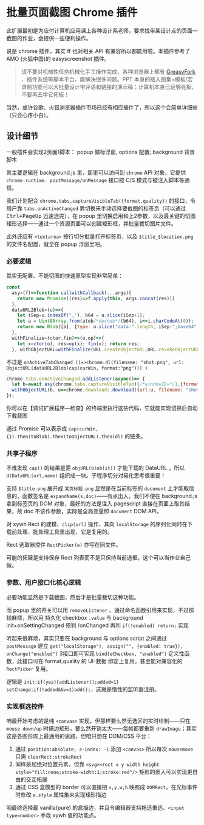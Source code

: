# 批量页面截图 Chrome 插件

此扩展最初是为应付计算机应用课上各种设计系老师，要求找带某设计点的页面—截图的作业，会提供一些便利操作。

说是 chrome 插件，其实 ff 也对相关 API 有兼容所以都能用啦。本插件参考了 AMO (火狐中国)的 easyscreenshot 插件。

> 请不要对机械性任务机械化手工操作完成，各种浏览器上都有 [GreasyFork](userscript.zone) 、插件系统等脚本平台，能解决很多问题。PPT 本身的插入图集+模板/宏录制功能可以大批量设计带评语和链接的演示稿；计算机本身已足够死板，不要再去学它死板！

当然，或许谷歌、火狐浏览器插件市场已经有相应插件了，所以这个会简单详细些（只会心疼小白）。

## 设计细节

一般插件会实现2页面1脚本： popup 徽标浮窗, options 配置; background 背景脚本

其主要逻辑在 background.js 里，那里可以访问到 `chrome` API 对象，它提供 `chrome.runtime. postMessage/onMessage` 接口按 C/S 模式与被注入脚本等通信。

我们计划配合 `chrome.tabs.captureVisibleTab({format,quality})` 的接口，令用户靠 `tabs.onActiveChanged` 靠切换来手动选择要截图的标签页（可以通过 <kbd>Ctrl+PageUp</kbd> 迅速选完），在 popup 里切换启用和上2参数，以及最关键的切图矩形选择——通过一个资源页面可以创建矩形框，并批量裁切图片文件。

此外还应有 `<textarea>` 按行切分批量打开标签页，以及 `$title_$location.png` 的文件名配置，就全在 popup 浮窗里吧。

### 必要逻辑

其实无配置、不能切图的快速原型实现非常简单：

```js
const
  asy=(f)=>function callwithCallback(...args){
    return new Promise((res)=>f.apply(this, args.concat(res)))
  },
  dataURL2Blob=(u)=>{
    let iSep=u.indexOf(","), b64 = u.slice(iSep+1);
    let a = Uint8Array.from(atob/*decode*/(b64), i=>i.charCodeAt(0));
    return new Blob([a], {type: u.slice("data:".length, iSep-";base64".length)})
  },
  withFinalize=(ctor,fin)=>(o,op)=>{
    let x=ctor(o), res=op(x); fin(x); return res;
  }, withObjectURL=withFinalize(URL.createObjectURL,URL.revokeObjectURL);
```

不过是 `onActiveTabChanged ()=>chrome.dl(filename: "shot.png", url: ObjectURL(dataURL2Blob(cap(curWin, format:"png"))) )`

```js
chrome.tabs.onActiveChanged.addListener(async()=> {
  let b=await asy(chrome.tabs.captureVisibleTab)(/*windowID=*/1,{format:"png"}).then(dataURL2Blob);
  withObjectURL(b, u=>chrome.downloads.download({url:u, filename: "shot.png"}));
});
```

你可以在【调试扩展程序—检查】的终端里执行这些代码，它就能实现切换后自动下载截图

通过 Promise 可以表示成 `cap(curWin,{}).then(toBlob).then(toObjectURL).then(dl)` 的链条。

### 共享子程序

不难发现 `cap()` 的结果是需 `objURL(blob(it))` 才能下载的 DataURL ，所以 `dlDataURL(url,name)` 组织成一块。子程序切分对易化思考很重要！

支持 `$title.png` 展开成 `某页标题.png` 显然是在当前标签的 `document` 上才能取信息的，函数签名是 `expandName(s,doc)`——有点出入，我们不便在 background.js 拿到标签页的 DOM 对象，最好的方法是注入 pagescript 直接在页面上取其结果，故 doc 不该作参数，实际是全局变量即 `document` DOM API。

对 xywh Rect 的建模、`clip(url)` 操作、其向 `localStorage` 的序列化同时在下载前处理、批处理工具里出现，它是复用的。

Rect 选取器控件 `RectPicker(e)` 亦写在同文件。

可能的拓展是支持保存 Rect 列表而不是只保持当前选框，这个可以当作业自己做。

### 参数、用户接口化核心逻辑

必要功能显然是下载截图，然后才是批量裁切这种功能。

而 popup 里的开关可以用 `removeListener` 、通过命名函数引用来实现，不过那较麻烦，所以用 持久化 checkbox `.value` 与 background init+onSettingChanged 预判 /onChanged 再判 `if(!enabled) return;` 实现

听起来很麻烦，其实只要在 background 与 options script 之间通过 `postMessage` 建立 `get("localStorage"), assign("", {enabled: true}), onChange("enabled")` 3接口即可实现 `bind(eCheckbox, "enabled")` 定义性函数，此接口可在 format,quality 的 UI-数据 绑定上复用，甚至能对兼容化的 `RectPicker` 复用。

逻辑是 `init:if(yes){addListener();added=1} setChange:if(!added&&v=1)add();`，这就是惰性的监听器注册。

### 实现框选控件

咱最开始考虑的是纯 `<canvas>` 实现，但那样要么然无选区的实时绘制——只在 `mouse down/up` 时描边矩形，要么然开销太大——每帧都要重新 `drawImage`；其实这是各图形库上最通用的思路，但咱只想在 DOM/CSS 平台：

1. 通过 `position:absolute; z-index: -1` 添加 `<canvas>` 所以每次 `mousemove` 只需 `clearRect;strokeRect`
2. 同样是加绝对位置元素，但靠 `<svg><rect x y width height style="fill:none;stroke-width:1;stroke:red"/>` 矩形的嵌入可以实现更自由的交互拓展
3. 通过 CSS 盒模型的 border 可以直接把 `x,y,w,h` 映照成 `DOMRect`，在光标事件时修改 `e.style` 属性集来实现矩形描边

咱最终选择最 vanilla(pure) 的盒描边，并且令编辑器支持拖选重选、`<input type=number>` 手改 xywh 值的功能点。


